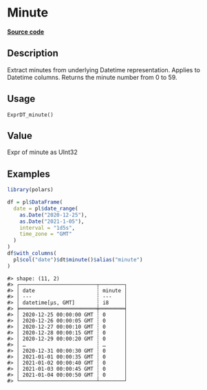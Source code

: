 

# Minute

[**Source code**](https://github.com/pola-rs/r-polars/tree/main/R/expr__datetime.R#L413)

## Description

Extract minutes from underlying Datetime representation. Applies to
Datetime columns. Returns the minute number from 0 to 59.

## Usage

<pre><code class='language-R'>ExprDT_minute()
</code></pre>

## Value

Expr of minute as UInt32

## Examples

``` r
library(polars)

df = pl$DataFrame(
  date = pl$date_range(
    as.Date("2020-12-25"),
    as.Date("2021-1-05"),
    interval = "1d5s",
    time_zone = "GMT"
  )
)
df$with_columns(
  pl$col("date")$dt$minute()$alias("minute")
)
```

    #> shape: (11, 2)
    #> ┌─────────────────────────┬────────┐
    #> │ date                    ┆ minute │
    #> │ ---                     ┆ ---    │
    #> │ datetime[μs, GMT]       ┆ i8     │
    #> ╞═════════════════════════╪════════╡
    #> │ 2020-12-25 00:00:00 GMT ┆ 0      │
    #> │ 2020-12-26 00:00:05 GMT ┆ 0      │
    #> │ 2020-12-27 00:00:10 GMT ┆ 0      │
    #> │ 2020-12-28 00:00:15 GMT ┆ 0      │
    #> │ 2020-12-29 00:00:20 GMT ┆ 0      │
    #> │ …                       ┆ …      │
    #> │ 2020-12-31 00:00:30 GMT ┆ 0      │
    #> │ 2021-01-01 00:00:35 GMT ┆ 0      │
    #> │ 2021-01-02 00:00:40 GMT ┆ 0      │
    #> │ 2021-01-03 00:00:45 GMT ┆ 0      │
    #> │ 2021-01-04 00:00:50 GMT ┆ 0      │
    #> └─────────────────────────┴────────┘
